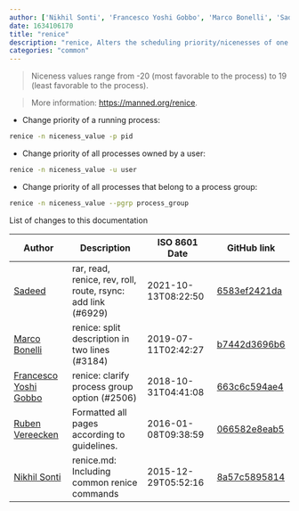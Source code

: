 ```yaml
---
author: ['Nikhil Sonti', 'Francesco Yoshi Gobbo', 'Marco Bonelli', 'Sadeed', 'Ruben Vereecken']
date: 1634106170
title: "renice"
description: "renice, Alters the scheduling priority/nicenesses of one or more running processes."
categories: "common"
---
```

> Niceness values range from -20 (most favorable to the process) to 19 (least favorable to the process).

> More information: <https://manned.org/renice>.

- Change priority of a running process:

```bash
renice -n niceness_value -p pid
```

- Change priority of all processes owned by a user:

```bash
renice -n niceness_value -u user
```

- Change priority of all processes that belong to a process group:

```bash
renice -n niceness_value --pgrp process_group
```
List of changes to this documentation


Author | Description | ISO 8601 Date | GitHub link
------|-----|-----|-----
[Sadeed](mailto:sadeeedw@gmail.com) | rar, read, renice, rev, roll, route, rsync: add link (#6929) | 2021-10-13T08:22:50 | [6583ef2421da](https://github.com/tldr-pages/tldr/commit/6583ef2421da704fdb94b1acb67c70936ccb5ddf)
[Marco Bonelli](mailto:mebeim@users.noreply.github.com) | renice: split description in two lines (#3184) | 2019-07-11T02:42:27 | [b7442d3696b6](https://github.com/tldr-pages/tldr/commit/b7442d3696b67293555ad7f4fb2367994dc9d842)
[Francesco Yoshi Gobbo](mailto:yoshi@fgobbo.com) | renice: clarify process group option (#2506) | 2018-10-31T04:41:08 | [663c6c594ae4](https://github.com/tldr-pages/tldr/commit/663c6c594ae4c634f75ddfbd21e14d48d146fd2f)
[Ruben Vereecken](mailto:rubenvereecken@gmail.com) | Formatted all pages according to guidelines. | 2016-01-08T09:38:59 | [066582e8eab5](https://github.com/tldr-pages/tldr/commit/066582e8eab57bce9861cc8d379e158d61f1cc95)
[Nikhil Sonti](mailto:nikhilsv92@gmail.com) | renice.md: Including common renice commands | 2015-12-29T05:52:16 | [8a57c5895814](https://github.com/tldr-pages/tldr/commit/8a57c5895814ad7287b05ec82cd66ed3b6a4e46f)

